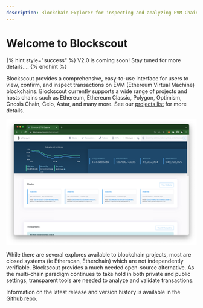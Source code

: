 ```yaml
---
description: Blockchain Explorer for inspecting and analyzing EVM Chains.
---
```


# Welcome to Blockscout

{% hint style="success" %}
V2.0 is coming soon! Stay tuned for more details....
{% endhint %}

Blockscout provides a comprehensive, easy-to-use interface for users to view, confirm, and inspect transactions on EVM (Ethereum Virtual Machine) blockchains. Blockscout currently supports a wide range of projects and hosts chains such as Ethereum, Ethereum Classic, Polygon, Optimism, Gnosis Chain, Celo, Astar, and many more. See our [projects list](about/projects.md) for more details.

![Blockscout Ethereum mainnet version](.gitbook/assets/ethereum-instance.png)

While there are several explores available to blockchain projects, most are closed systems (ie Etherscan, Etherchain) which are not independently verifiable. Blockscout provides a much needed open-source alternative. As the multi-chain paradigm continues to take hold in both private and public settings, transparent tools are needed to analyze and validate transactions.

Information on the latest release and version history is available in the [Github repo](https://github.com/blockscout/blockscout/releases).
